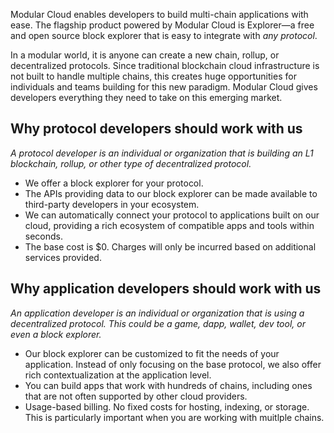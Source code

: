 Modular Cloud enables developers to build multi-chain applications with ease. The flagship product powered by Modular Cloud is Explorer—a free and open source block explorer that is easy to integrate with *any protocol*.

In a modular world, it is anyone can create a new chain, rollup, or decentralized protocols. Since traditional blockchain cloud infrastructure is not built to handle multiple chains, this creates huge opportunities for individuals and teams building for this new paradigm. Modular Cloud gives developers everything they need to take on this emerging market.


## Why protocol developers should work with us
*A protocol developer is an individual or organization that is building an L1 blockchain, rollup, or other type of decentralized protocol.*
- We offer a block explorer for your protocol.
- The APIs providing data to our block explorer can be made available to third-party developers in your ecosystem.
- We can automatically connect your protocol to applications built on our cloud, providing a rich ecosystem of compatible apps and tools within seconds.
- The base cost is $0. Charges will only be incurred based on additional services provided.

## Why application developers should work with us
*An application developer is an individual or organization that is using a decentralized protocol. This could be a game, dapp, wallet, dev tool, or even a block explorer.*
- Our block explorer can be customized to fit the needs of your application. Instead of only focusing on the base protocol, we also offer rich contextualization at the application level.
- You can build apps that work with hundreds of chains, including ones that are not often supported by other cloud providers.
- Usage-based billing. No fixed costs for hosting, indexing, or storage. This is particularly important when you are working with muitlple chains.